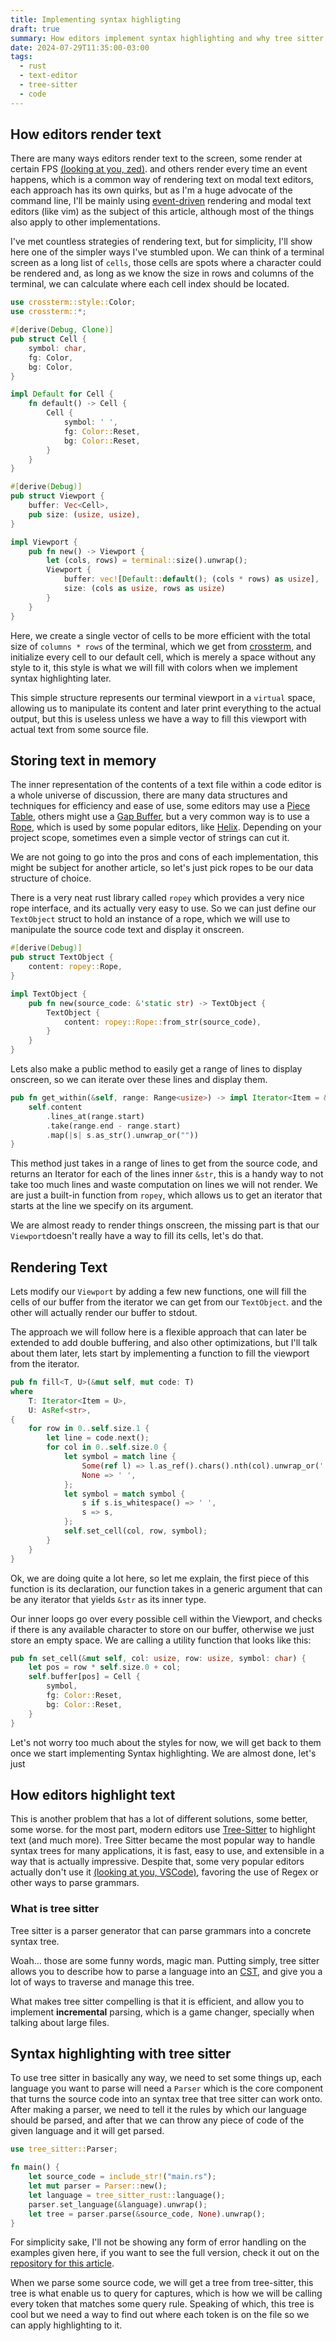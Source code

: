 ```yaml
---
title: Implementing syntax highligting
draft: true
summary: How editors implement syntax highlighting and why tree sitter is incredible.
date: 2024-07-29T11:35:00-03:00
tags:
  - rust
  - text-editor
  - tree-sitter
  - code
---
```


## How editors render text
There are many ways editors render text to the screen, some render at certain FPS [(looking at you, zed)](https://github.com/zed-industries/zed). and others render every time an event happens, which is a common way of rendering text on modal text editors, each approach has its own quirks, but as I'm a huge advocate of the command line, I'll be mainly using [event-driven](https://en.wikipedia.org/wiki/Event-driven_architecture) rendering and modal text editors (like vim) as the subject of this article, although most of the things also apply to other implementations.

I've met countless strategies of rendering text, but for simplicity, I'll show here one of the simpler ways I've stumbled upon. We can think of a terminal screen as a long list of `cells`, those cells are spots where a character could be rendered and, as long as we know the size in rows and columns of the terminal, we can calculate where each cell index should be located.

```rust
use crossterm::style::Color;
use crossterm::*;

#[derive(Debug, Clone)]
pub struct Cell {
    symbol: char,
    fg: Color,
    bg: Color,
}

impl Default for Cell {
	fn default() -> Cell {
		Cell {
			symbol: ' ',
			fg: Color::Reset,
			bg: Color::Reset,
		}
	}
}

#[derive(Debug)]
pub struct Viewport {
    buffer: Vec<Cell>,
    pub size: (usize, usize),
}

impl Viewport {
	pub fn new() -> Viewport {
		let (cols, rows) = terminal::size().unwrap();
		Viewport {
			buffer: vec![Default::default(); (cols * rows) as usize],
			size: (cols as usize, rows as usize)
		}
	}
}
```

Here, we create a single vector of cells to be more efficient with the total size of `columns * rows` of the terminal, which we get from [crossterm](https://github.com/crossterm-rs/crossterm), and initialize every cell to our default cell, which is merely a space without any style to it, this style is what we will fill with colors when we implement syntax highlighting later.

This simple structure represents our terminal viewport in a `virtual` space, allowing us to manipulate its content and later print everything to the actual output, but this is useless unless we have a way to fill this viewport with actual text from some source file.

## Storing text in memory
The inner representation of the contents of a text file within a code editor is a whole universe of discussion, there are many data structures and techniques for efficiency and ease of use, some editors may use a [Piece Table](https://en.wikipedia.org/wiki/Piece_table), others might use a [Gap Buffer](https://en.wikipedia.org/wiki/Gap_buffer), but a very common way is to use a [Rope](https://en.wikipedia.org/wiki/Rope_(data_structure)), which is used by some popular editors, like [Helix](https://github.com/helix-editor/helix). Depending on your project scope, sometimes even a simple vector of strings can cut it.

We are not going to go into the pros and cons of each implementation, this might be subject for another article, so let's just pick ropes to be our data structure of choice.

There is a very neat rust library called `ropey` which provides a very nice rope interface, and its actually very easy to use. So we can just define our `TextObject` struct to hold an instance of a rope, which we will use to manipulate the source code text and display it onscreen.
```rust
#[derive(Debug)]
pub struct TextObject {
    content: ropey::Rope,
}

impl TextObject {
    pub fn new(source_code: &'static str) -> TextObject {
        TextObject {
            content: ropey::Rope::from_str(source_code),
        }
    }
}
```

Lets also make a public method to easily get a range of lines to display onscreen, so we can iterate over these lines and display them.
```rust
pub fn get_within(&self, range: Range<usize>) -> impl Iterator<Item = &str> {
	self.content
		.lines_at(range.start)
		.take(range.end - range.start)
		.map(|s| s.as_str().unwrap_or(""))
}
```

This method just takes in a range of lines to get from the source code, and returns an Iterator for each of the lines inner `&str`, this is a handy way to not take too much lines and waste computation on lines we will not render. We are just a built-in function from `ropey`, which allows us to get an iterator that starts at the line we specify on its argument.

We are almost ready to render things onscreen, the missing part is that our `Viewport`doesn't really have a way to fill its cells, let's do that.

## Rendering Text
Lets modify our `Viewport` by adding a few new functions, one will fill the cells of our buffer from the iterator we can get from our `TextObject`. and the other will actually render our buffer to stdout.

The approach we will follow here is a flexible approach that can later be extended to add double buffering, and also other optimizations, but I'll talk about them later, lets start by implementing a function to fill the viewport from the iterator.

```rust
pub fn fill<T, U>(&mut self, mut code: T)
where
	T: Iterator<Item = U>,
	U: AsRef<str>,
{
	for row in 0..self.size.1 {
		let line = code.next();
		for col in 0..self.size.0 {
			let symbol = match line {
				Some(ref l) => l.as_ref().chars().nth(col).unwrap_or(' '),
				None => ' ',
			};
			let symbol = match symbol {
				s if s.is_whitespace() => ' ',
				s => s,
			};
			self.set_cell(col, row, symbol);
		}
	}
}
```

Ok, we are doing quite a lot here, so let me explain, the first piece of this function is its declaration, our function takes in a generic argument that can be any iterator that yields `&str` as its inner type.

Our inner loops go over every possible cell within the Viewport, and checks if there is any available character to store on our buffer, otherwise we just store an empty space. We are calling a utility function that looks like this:

```rust
pub fn set_cell(&mut self, col: usize, row: usize, symbol: char) {
	let pos = row * self.size.0 + col;
	self.buffer[pos] = Cell {
		symbol,
		fg: Color::Reset,
		bg: Color::Reset,
	}
}
```

Let's not worry too much about the styles for now, we will get back to them once we start implementing Syntax highlighting. We are almost done, let's just 
## How editors highlight text
This is another problem that has a lot of different solutions, some better, some worse. for the most part, modern editors use [Tree-Sitter](https://tree-sitter.github.io/tree-sitter/) to highlight text (and much more). Tree Sitter became the most popular way to handle syntax trees for many applications, it is fast, easy to use, and extensible in a way that is actually impressive. Despite that, some very popular editors actually don't use it [(looking at you, VSCode)](https://code.visualstudio.com/api/language-extensions/syntax-highlight-guide#tokenization), favoring the use of Regex or other ways to parse grammars.

### What is tree sitter
Tree sitter is a parser generator that can parse grammars into a concrete syntax tree.

Woah... those are some funny words, magic man. Putting simply, tree sitter allows you to describe how to parse a language into an [CST](https://en.wikipedia.org/wiki/Parse_tree), and give you a lot of ways to traverse and manage this tree.

What makes tree sitter compelling is that it is efficient, and allow you to implement **incremental** parsing, which is a game changer, specially when talking about large files.

## Syntax highlighting with tree sitter
To use tree sitter in basically any way, we need to set some things up, each language you want to parse will need a `Parser` which is the core component that turns the source code into an syntax tree that tree sitter can work onto. After making a parser, we need to tell it the rules by which our language should be parsed, and after that we can throw any piece of code of the given language and it will get parsed.

```rust
use tree_sitter::Parser;

fn main() {
	let source_code = include_str!("main.rs");
	let mut parser = Parser::new();
	let language = tree_sitter_rust::language();
	parser.set_language(&language).unwrap();
	let tree = parser.parse(&source_code, None).unwrap();
}
```

For simplicity sake, I'll not be showing any form of error handling on the examples given here, if you want to see the full version, check it out on the [repository for this article](https://github.com/wllfaria/tree_sitter_syntax_highlight).

When we parse some source code, we will get a tree from tree-sitter, this tree is what enable us to query for captures, which is how we will be calling every token that matches some query rule. Speaking of which, this tree is cool but we need a way to find out where each token is on the file so we can apply highlighting to it.